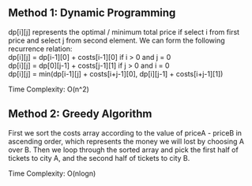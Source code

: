 ## Method 1: Dynamic Programming

dp[i][j] represents the optimal / minimum total price if select i from first price and select j from second element. We can form the following recurrence
relation: </br>
dp[i][j] = dp[i-1][0] + costs[i-1][0] if i > 0 and j = 0 </br>
dp[i][j] = dp[0][j-1] + costs[j-1][1] if j > 0 and i = 0 </br>
dp[i][j] = min(dp[i-1][j] + costs[i+j-1][0], dp[i][j-1] + costs[i+j-1][1])

Time Complexity: O(n^2)

## Method 2: Greedy Algorithm

First we sort the costs array according to the value of priceA - priceB in ascending order, which represents the money we will lost by choosing A over B.
Then we loop through the sorted array and pick the first half of tickets to city A, and the second half of tickets to city B.

Time Complexity: O(nlogn)

